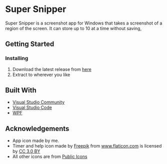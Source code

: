 # Super Snipper
Super Snipper is a screenshot app for Windows that takes a screenshot of a region of the screen. It can store up to 10 at a time without saving,

## Getting Started

### Installing
1. Download the latest release from [here](https://github.com/noob2star/Super-Snipper/releases "Releases")
2. Extract to wherever you like

## Built With
- [Visual Studio Community](https://www.visualstudio.com/vs/)
- [Visual Studio Code](https://code.visualstudio.com/)
- [WPF](https://en.wikipedia.org/wiki/Windows_Presentation_Foundation "WPF on Wikipedia")

## Acknowledgements
- App icon made by me.
- <div>Timer and help icon made by <a href="http://www.freepik.com" title="Freepik">Freepik</a> from <a href="https://www.flaticon.com/" title="Flaticon">www.flaticon.com</a> is licensed by <a href="http://creativecommons.org/licenses/by/3.0/" title="Creative Commons BY 3.0" target="_blank">CC 3.0 BY</a></div>
- All other icons are from [Public Icons](http://publicicons.org/)

